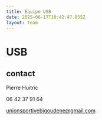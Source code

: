 ```yaml
---
title: Équipe USB
date: 2025-06-17T10:42:47.855Z
layout: team
---
```


# USB



## contact 

Pierre Huitric 

06 42 37 91 64

unionsportivebigoudene@gmail.com

